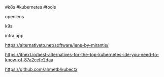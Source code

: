 #k8s  #kubernetes #tools

openlens

k9s

infra.app

https://alternativeto.net/software/lens-by-mirantis/

https://itnext.io/best-alternatives-for-the-top-kubernetes-ide-you-need-to-know-of-87a2cefe2daa

https://github.com/ahmetb/kubectx